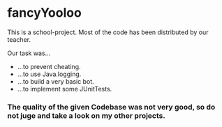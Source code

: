 # fancyYooloo

This is a school-project. Most of the code has been distributed by our teacher.

Our task was...
* ...to prevent cheating.
* ...to use Java.logging.
* ...to build a very basic bot.
* ...to implement some JUnitTests.

### The quality of the given Codebase was not very good, so do not juge and take a look on my other projects.